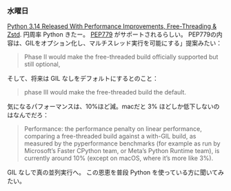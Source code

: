 ### 水曜日

[Python 3.14 Released With Performance Improvements, Free-Threading & Zstd](https://www.phoronix.com/news/Python-3.14).
円周率 Python きたー。
[PEP779](https://peps.python.org/pep-0779/) がサポートされるらしい。
PEP779の内容は、GILをオプション化し、マルチスレッド実行を可能にする」提案みたい：

> Phase II would make the free-threaded build officially supported but still optional,

そして、将来は GIL なしをデフォルトにするとのこと：

> phase III would make the free-threaded build the default. 

気になるパフォーマンスは、10%ほど減。macだと 3% ほどしか低下しないのはなんでだろ：

> Performance: the performance penalty on linear performance, comparing a free-threaded build against a with-GIL build, as measured by the pyperformance benchmarks (for example as run by Microsoft’s Faster CPython team, or Meta’s Python Runtime team), is currently around 10% (except on macOS, where it’s more like 3%). 

GIL なしで真の並列実行へ。
この恩恵を普段 Python を使っている方に聞いてみたい。